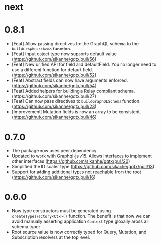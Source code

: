 # next

# 0.8.1
- [Feat] Allow passing directives for the GraphQL schema to the `buildGraphQLSchema` function.
- [Feat] Input object type now supports default value (https://github.com/sikanhe/gqtx/pull/56)
- [Feat] New unified API for field and defaultField. You no longer need to use a different function for default field. (https://github.com/sikanhe/gqtx/pull/52)
- [Feat] Abstract fields can now have arguments enforced. (https://github.com/sikanhe/gqtx/pull/54)
- [Feat] Added helpers for building a Relay compliant schema. (https://github.com/sikanhe/gqtx/pull/27)
- [Feat] Can now pass directives to `buildGraphQLSchema` function. (https://github.com/sikanhe/gqtx/pull/23)
- [Improvement] Mutation fields is now an array to be consistent. (https://github.com/sikanhe/gqtx/pull/46)

# 0.7.0

- The package now uses peer dependency
- Updated to work with Graphql-js v15. Allows interfaces to implement other interfaces (https://github.com/sikanhe/gqtx/pull/20)
- Simplified the ID scaler type (https://github.com/sikanhe/gqtx/pull/13)
- Support for adding additional types not reachable from the root (https://github.com/sikanhe/gqtx/pull/16)

# 0.6.0

- Now type constructors must be generated using `createTypesFactory<Ctx>()` function. The benefit is that now we
  can avoid manually asserting application `Context` type globally aross all schema types
- Root source value is now correctly typed for Query, Mutation, and Subscription resolvers at the top level.
